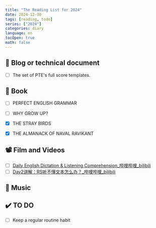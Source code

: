 ```yaml
---
title: "The Reading List for 2024"
date: 2024-12-30
tags: [reading, todo]
series: ["2024"]
categories: diary
language: en
tocOpen: true
math: false
---
```


## 📑 Blog or technical document

- [ ] The set of PTE's full score templates.



## 📖 Book

- [ ] PERFECT ENGLISH GRAMMAR
- [ ] WHY GROW UP?
- [x] THE STRAY BIRDS
- [x] THE ALMANACK OF NAVAL RAVIKANT



## 📽️ Film and Videos

- [ ] [Daily English Dictation & Listening Comprehension_哔哩哔哩_bilibili](https://www.bilibili.com/video/BV1U7411a7xG/)
- [ ] [Day2讲解：RS听不懂文本怎么办？_哔哩哔哩_bilibili](https://www.bilibili.com/video/BV1Mf4y1A7wn/)

## 🎵 Music



## ✔️ TO DO

- [ ] Keep a regular routine habit

